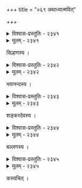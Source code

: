 +++
title = "०६९ अथाध्यात्मवित्"

+++



<details><summary>विश्वास-प्रस्तुतिः - २३४१</summary>

भवारण्यं भीमं तनुगृहम् इदं छिद्रबहुलं  
बली कालश् चौरो नियतम् असिता मोहरजनी ।  
गृहीत्वा ज्ञानासिं विरतिफलकं शीलकवचं  
समाधानं कृत्वा स्थिरतरदृशो जागृत जनाः ॥२३४१॥
</details>

<details><summary>मूलम् - २३४१</summary>

भवारण्यं भीमं तनुगृहम् इदं छिद्रबहुलं  
बली कालश् चौरो नियतम् असिता मोहरजनी ।  
गृहीत्वा ज्ञानासिं विरतिफलकं शीलकवचं  
समाधानं कृत्वा स्थिरतरदृशो जागृत जनाः ॥२३४१॥
</details>


सिल्हणस्य ।  



<details><summary>विश्वास-प्रस्तुतिः - २३४२</summary>

अये दूरभ्रान्तं विषयविषमारण्यविपथे   
परिभ्रान्तं चेतो मम विधुरितं स्वैरमधुना ।  
निरावर्ते नित्ये स्थिरनिरवधानभ्रममये   
विवेकप्रभ्रश्यद्विकृतिपरमानन्दजलधौ ॥२३४२॥
</details>

<details><summary>मूलम् - २३४२</summary>

अये दूरभ्रान्तं विषयविषमारण्यविपथे   
परिभ्रान्तं चेतो मम विधुरितं स्वैरमधुना ।  
निरावर्ते नित्ये स्थिरनिरवधानभ्रममये   
विवेकप्रभ्रश्यद्विकृतिपरमानन्दजलधौ ॥२३४२॥
</details>


भवानन्दस्य ।  



<details><summary>विश्वास-प्रस्तुतिः - २३४३</summary>

ध्यायन्न् एष तम् आदिदेवम् अमरस्रोतस्वतीरोधसि  
क्वापि क्लेशकषायिताभिर् उपरिग्लानो मनोवृत्तिभिः ।  
अभ्यासोपहताङ्गुलिक्रममिलन्निर्वेदवीणाकल  
ध्वानावर्जितनिर्जितेन्द्रियगतिर् लीनः परे ब्रह्मणि ॥२३४३॥
</details>

<details><summary>मूलम् - २३४३</summary>

ध्यायन्न् एष तम् आदिदेवम् अमरस्रोतस्वतीरोधसि  
क्वापि क्लेशकषायिताभिर् उपरिग्लानो मनोवृत्तिभिः ।  
अभ्यासोपहताङ्गुलिक्रममिलन्निर्वेदवीणाकल  
ध्वानावर्जितनिर्जितेन्द्रियगतिर् लीनः परे ब्रह्मणि ॥२३४३॥
</details>


शङ्करदेवस्य ।  



<details><summary>विश्वास-प्रस्तुतिः - २३४४</summary>

मृत्पिण्डेन भुवैव किं तद् अनु तद् भेदेन किं मेरुणा  
किं ब्रह्माण्डजरायुकोटरकुटीकीटैः सुराख्यैर् अपि ।  
त्रैलोक्ये’पि दयालुसौख्यललितान्य् आश्चर्यम् एतत् पुनश्   
चेतोद्वैतसमाधिनीरधिसुधापूरप्लवं गाहते ॥२३४४॥
</details>

<details><summary>मूलम् - २३४४</summary>

मृत्पिण्डेन भुवैव किं तद् अनु तद् भेदेन किं मेरुणा  
किं ब्रह्माण्डजरायुकोटरकुटीकीटैः सुराख्यैर् अपि ।  
त्रैलोक्ये’पि दयालुसौख्यललितान्य् आश्चर्यम् एतत् पुनश्   
चेतोद्वैतसमाधिनीरधिसुधापूरप्लवं गाहते ॥२३४४॥
</details>


बल्लणस्य ।  



<details><summary>विश्वास-प्रस्तुतिः - २३४५</summary>

नानाप्य् एकं यद् इह दहरं पुण्डरीकं यद् ओक  
स्तोके यस्याप्य् अनुभवविधौ न स्वदन्ते मधूनि ।  
यस्योन्मेषाद् दिनमणिरुचो’प्य् अन्धकारप्रकाराः   
शश्वत् तस्मै प्रणम हृदय ब्रह्मणे शाश्वताय ॥२३४५॥
</details>

<details><summary>मूलम् - २३४५</summary>

नानाप्य् एकं यद् इह दहरं पुण्डरीकं यद् ओक  
स्तोके यस्याप्य् अनुभवविधौ न स्वदन्ते मधूनि ।  
यस्योन्मेषाद् दिनमणिरुचो’प्य् अन्धकारप्रकाराः   
शश्वत् तस्मै प्रणम हृदय ब्रह्मणे शाश्वताय ॥२३४५॥
</details>


कस्यचित् ।  


